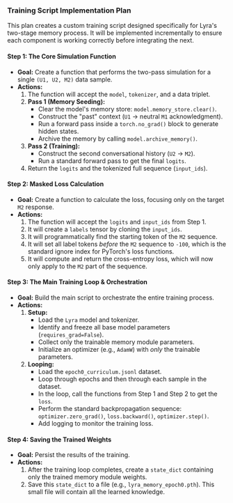 ### **Training Script Implementation Plan**

This plan creates a custom training script designed specifically for Lyra's two-stage memory process. It will be implemented incrementally to ensure each component is working correctly before integrating the next.

#### **Step 1: The Core Simulation Function**

*   **Goal:** Create a function that performs the two-pass simulation for a single `(U1, U2, M2)` data sample.
*   **Actions:**
    1.  The function will accept the `model`, `tokenizer`, and a data triplet.
    2.  **Pass 1 (Memory Seeding):**
        *   Clear the model's memory store: `model.memory_store.clear()`.
        *   Construct the "past" context (`U1` -> neutral `M1` acknowledgment).
        *   Run a forward pass inside a `torch.no_grad()` block to generate hidden states.
        *   Archive the memory by calling `model.archive_memory()`.
    3.  **Pass 2 (Training):**
        *   Construct the second conversational history (`U2` -> `M2`).
        *   Run a standard forward pass to get the final `logits`.
    4.  Return the `logits` and the tokenized full sequence (`input_ids`).

#### **Step 2: Masked Loss Calculation**

*   **Goal:** Create a function to calculate the loss, focusing only on the target `M2` response.
*   **Actions:**
    1.  The function will accept the `logits` and `input_ids` from Step 1.
    2.  It will create a `labels` tensor by cloning the `input_ids`.
    3.  It will programmatically find the starting token of the `M2` sequence.
    4.  It will set all label tokens *before* the `M2` sequence to `-100`, which is the standard ignore index for PyTorch's loss functions.
    5.  It will compute and return the cross-entropy loss, which will now only apply to the `M2` part of the sequence.

#### **Step 3: The Main Training Loop & Orchestration**

*   **Goal:** Build the main script to orchestrate the entire training process.
*   **Actions:**
    1.  **Setup:**
        *   Load the `Lyra` model and tokenizer.
        *   Identify and freeze all base model parameters (`requires_grad=False`).
        *   Collect only the trainable memory module parameters.
        *   Initialize an optimizer (e.g., `AdamW`) with *only* the trainable parameters.
    2.  **Looping:**
        *   Load the `epoch0_curriculum.jsonl` dataset.
        *   Loop through epochs and then through each sample in the dataset.
        *   In the loop, call the functions from Step 1 and Step 2 to get the `loss`.
        *   Perform the standard backpropagation sequence: `optimizer.zero_grad()`, `loss.backward()`, `optimizer.step()`.
        *   Add logging to monitor the training loss.

#### **Step 4: Saving the Trained Weights**

*   **Goal:** Persist the results of the training.
*   **Actions:**
    1.  After the training loop completes, create a `state_dict` containing only the trained memory module weights.
    2.  Save this `state_dict` to a file (e.g., `lyra_memory_epoch0.pth`). This small file will contain all the learned knowledge.